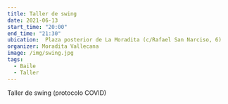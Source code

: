 ```yaml
---
title: Taller de swing
date: 2021-06-13
start_time: "20:00"
end_time: "21:30"
ubication:  Plaza posterior de La Moradita (c/Rafael San Narciso, 6)
organizer: Moradita Vallecana
image: /img/swing.jpg
tags:
  - Baile
  - Taller
---
```

Taller de swing (protocolo COVID)